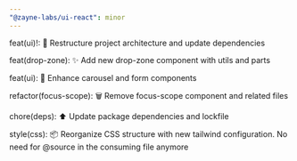 ```yaml
---
"@zayne-labs/ui-react": minor
---
```


feat(ui)!: 🔄 Restructure project architecture and update dependencies

feat(drop-zone): ✨ Add new drop-zone component with utils and parts

feat(ui): 🎨 Enhance carousel and form components

refactor(focus-scope): 🗑️ Remove focus-scope component and related files

chore(deps): ⬆️ Update package dependencies and lockfile

style(css): 📦 Reorganize CSS structure with new tailwind configuration. No need for @source in the consuming file anymore
